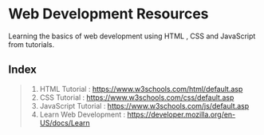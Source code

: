 # Web Development Resources

Learning the basics of web development using HTML , CSS and JavaScript from tutorials. 

## Index

>1. HTML Tutorial : <https://www.w3schools.com/html/default.asp>
>2. CSS Tutorial : <https://www.w3schools.com/css/default.asp>
>3. JavaScript Tutorial : <https://www.w3schools.com/js/default.asp>
>4. Learn Web Development : <https://developer.mozilla.org/en-US/docs/Learn>
